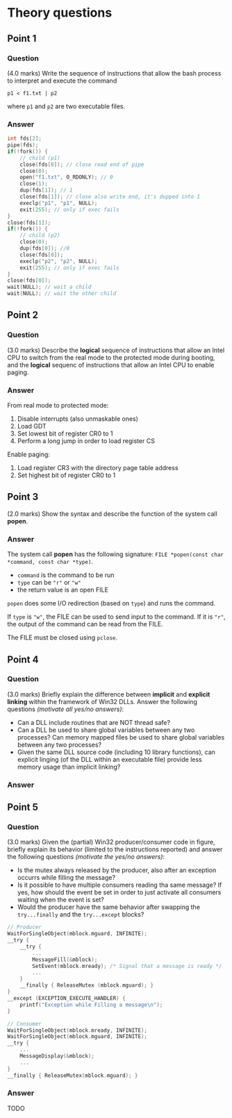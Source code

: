 # Theory questions

## Point 1

### Question

(4.0 marks) Write the sequence of instructions that allow the bash process to interpret and execute the command

`p1 < f1.txt | p2`

where `p1` and `p2` are two executable files.

### Answer

```c
int fds[2];
pipe(fds);
if(!fork()) {
    // child (p1)
    close(fds[0]); // close read end of pipe
    close(0);
    open("f1.txt", O_RDONLY); // 0
    close(1);
    dup(fds[1]); // 1
    close(fds[1]); // close also write end, it's dupped into 1
    execlp("p1", "p1", NULL);
    exit(255); // only if exec fails
}
close(fds[1]);
if(!fork()) {
    // child (p2)
    close(0);
    dup(fds[0]); //0
    close(fds[0]);
    execlp("p2", "p2", NULL);
    exit(255); // only if exec fails
}
close(fds[0]);
wait(NULL); // wait a child
wait(NULL); // wait the other child
```

## Point 2

### Question

(3.0 marks) Describe the **logical** sequence of instructions that allow an Intel CPU to switch from the real mode to the protected mode during booting, and the **logical** sequenc of instructions that allow an Intel CPU to enable paging.

### Answer

From real mode to protected mode:

1. Disable interrupts (also unmaskable ones)
2. Load GDT
3. Set lowest bit of register CR0 to 1
4. Perform a long jump in order to load register CS

Enable paging:

1. Load register CR3 with the directory page table address
2. Set highest bit of register CR0 to 1

## Point 3

(2.0 marks) Show the syntax and describe the function of the system call **popen**.

### Answer

The system call **popen** has the following signature: `FILE *popen(const char *command, const char *type)`.

* `command` is the command to be run
* `type` can be `"r"` or `"w"`
* the return value is an open FILE

`popen` does some I/O redirection (based on `type`) and runs the command.

If `type` is `"w"`, the FILE can be used to send input to the command. If it is `"r"`, the output of the command can be read from the FILE.

The FILE must be closed using `pclose`.

## Point 4

### Question

(3.0 marks) Briefly explain the difference between **implicit** and **explicit linking** within the framework of Win32 DLLs. Answer the following questions *(motivate all yes/no answers)*:

* Can a DLL include routines that are NOT thread safe?
* Can a DLL be used to share global variables between any two processes? Can memory mapped files be used to share global variables between any two processes?
* Given the same DLL source code (including 10 library functions), can explicit linging (of the DLL within an executable file) provide less memory usage than implicit linking?

### Answer

## Point 5

### Question

(3.0 marks) Given the (partial) Win32 producer/consumer code in figure, briefly explain its behavior (limited to the instructions reported) and answer the following questions *(motivate the yes/no answers)*:

* Is the mutex always released by the producer, also after an exception occurrs while filling the message?
* Is it possible to have multiple consumers reading tha same message? If yes, how should the event be set in order to just activate all consumers waiting when the event is set?
* Would the producer have the same behavior after swapping the `try...finally` and the `try...except` blocks?

```c
// Producer
WaitForSingleObject(mblock.mguard, INFINITE);
__try {
    __try {
        ...
        MessageFill(&mblock);
        SetEvent(mblock.mready); /* Signal that a message is ready */
        ...
    }
    __finally { ReleaseMutex (mblock.mguard); }
}
__except (EXCEPTION_EXECUTE_HANDLER) {
    printf("Exception while Filling a message\n");
}

// Consumer
WaitForSingleObject(mblock.mready, INFINITE);
WaitForSingleObject(mblock.mguard, INFINITE);
__try {
    ...
    MessageDisplay(&mblock);
    ...
}
__finally { ReleaseMutex(mblock.mguard); }
```

### Answer

TODO